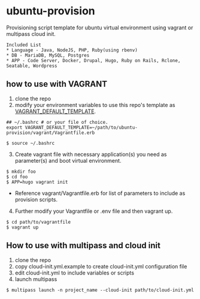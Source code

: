 # ubuntu-provision
Provisioning script template for ubuntu virtual environment using vagrant or multipass cloud init.

```
Included List
* Language - Java, NodeJS, PHP, Ruby(using rbenv)
* DB - MariaDB, MySQL, Postgres
* APP - Code Server, Docker, Drupal, Hugo, Ruby on Rails, Rclone, Seatable, Wordpress

```

## how to use with VAGRANT
1. clone the repo
2. modify your environment variables to use this repo's template as [VAGRANT_DEFAULT_TEMPLATE](https://www.vagrantup.com/docs/other/environmental-variables#vagrant_default_template).

```
## ~/.bashrc # or your file of choice.
export VAGRANT_DEFAULT_TEMPLATE=~/path/to/ubuntu-provision/vagrant/Vagrantfile.erb
```

```
$ source ~/.bashrc
```

3. Create vagrant file with necessary application(s) you need as parameter(s) and boot virtual environment. 
```
$ mkdir foo
$ cd foo
$ APP=hugo vagrant init
```
* Reference vagrant/Vagrantfile.erb for list of parameters to include as provision scripts.

4. Further modify your Vagrantfile or .env file and then vagrant up.
```
$ cd path/to/vagrantfile
$ vagrant up 
```

## How to use with multipass and cloud init
1. clone the repo
2. copy cloud-init.yml.example to create cloud-init.yml configuration file
3. edit cloud-init.yml to include variables or scripts
4. launch multipass 
```
$ multipass launch -n project_name --cloud-init path/to/cloud-init.yml
```
